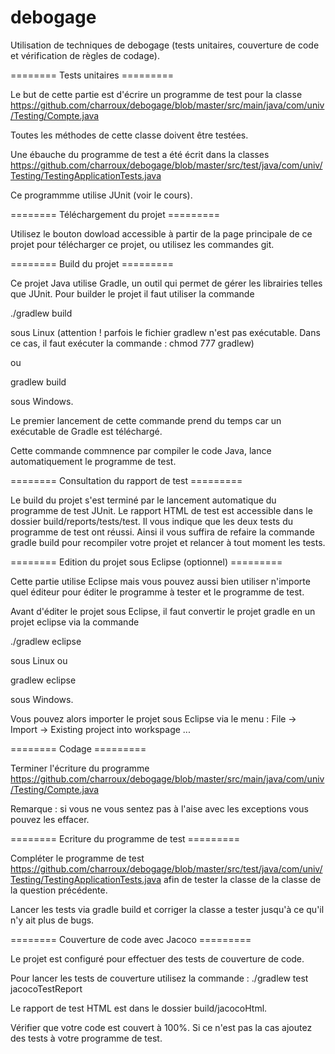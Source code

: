 debogage
========

Utilisation de techniques de debogage (tests unitaires, couverture de code et vérification de règles de codage).

======== Tests unitaires =========

Le but de cette partie est d'écrire un programme de test pour la classe https://github.com/charroux/debogage/blob/master/src/main/java/com/univ/Testing/Compte.java

Toutes les méthodes de cette classe doivent être testées.

Une ébauche du programme de test a été écrit dans la classes https://github.com/charroux/debogage/blob/master/src/test/java/com/univ/Testing/TestingApplicationTests.java

Ce programmme utilise JUnit (voir le cours).

======== Téléchargement du projet =========

Utilisez le bouton dowload accessible à partir de la page principale de ce projet pour télécharger ce projet, ou utilisez les commandes git.

======== Build du projet =========

Ce projet Java utilise Gradle, un outil qui permet de gérer les librairies telles que JUnit. Pour builder le projet il faut utiliser la commande 

./gradlew build			

sous Linux (attention ! parfois le fichier gradlew n'est pas exécutable. Dans ce cas, il faut exécuter la commande : chmod 777 gradlew)

ou

gradlew build			

sous Windows. 

Le premier lancement de cette commande prend du temps car un exécutable de Gradle est téléchargé.

Cette commande commnence par compiler le code Java, lance automatiquement le programme de test. 

======== Consultation du rapport de test =========

Le build du projet s'est terminé par le lancement automatique du programme de test JUnit. Le rapport HTML de test est accessible dans le dossier build/reports/tests/test. Il vous indique que les deux tests du programme de test ont réussi. Ainsi il vous suffira de refaire la commande gradle build pour recompiler votre projet et relancer à tout moment les tests.

======== Edition du projet sous Eclipse (optionnel) =========

Cette partie utilise Eclipse mais vous pouvez aussi bien utiliser n'importe quel éditeur pour éditer le programme à tester et le programme de test.

Avant d'éditer le projet sous Eclipse, il faut convertir le projet gradle en un projet eclipse via la commande

./gradlew eclipse		

sous Linux ou

gradlew eclipse		

sous Windows.

Vous pouvez alors importer le projet sous Eclipse via le menu : File -> Import -> Existing project into workspage ...

======== Codage =========

Terminer l'écriture du programme https://github.com/charroux/debogage/blob/master/src/main/java/com/univ/Testing/Compte.java

Remarque : si vous ne vous sentez pas  à l'aise avec les exceptions vous pouvez les effacer.

======== Ecriture du programme de test =========

Compléter le programme de test https://github.com/charroux/debogage/blob/master/src/test/java/com/univ/Testing/TestingApplicationTests.java
afin de tester la classe de la classe de la question précédente.

Lancer les tests via gradle build et corriger la classe a tester jusqu'à ce qu'il n'y ait plus de bugs.

======== Couverture de code avec Jacoco =========

Le projet est configuré pour effectuer des tests de couverture de code. 

Pour lancer les tests de couverture utilisez la commande : ./gradlew test jacocoTestReport

Le rapport de test HTML est dans le dossier build/jacocoHtml.

Vérifier que votre code est couvert à 100%. Si ce n'est pas la cas ajoutez des tests à votre programme de test.


